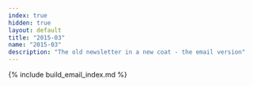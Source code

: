 ```yaml
---
index: true
hidden: true
layout: default
title: "2015-03"
name: "2015-03"
description: "The old newsletter in a new coat - the email version"
---
```


{% include build_email_index.md %}
